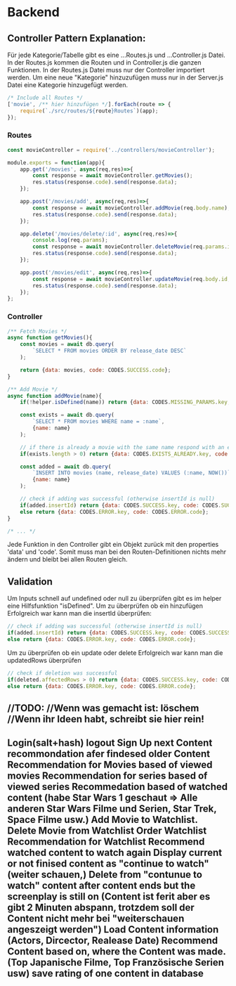 # Backend
## Controller Pattern Explanation:
Für jede Kategorie/Tabelle gibt es eine ...Routes.js und ...Controller.js Datei. In der Routes.js kommen die Routen und in Controller.js die ganzen Funktionen. In der Routes.js Datei muss nur der Controller importiert werden. Um eine neue "Kategorie" hinzuzufügen muss nur in der Server.js Datei eine Kategorie hinzugefügt werden.
```js
/* Include all Routes */
['movie', /** hier hinzufügen */].forEach(route => {
    require(`./src/routes/${route}Routes`)(app);
});
```
### Routes
```js
const movieController = require('../controllers/movieController');

module.exports = function(app){
    app.get('/movies', async(req,res)=>{
        const response = await movieController.getMovies();
        res.status(response.code).send(response.data);
    });

    app.post('/movies/add', async(req,res)=>{
        const response = await movieController.addMovie(req.body.name);
        res.status(response.code).send(response.data);
    });

    app.delete('/movies/delete/:id', async(req,res)=>{
        console.log(req.params);
        const response = await movieController.deleteMovie(req.params.id);
        res.status(response.code).send(response.data);
    });

    app.post('/movies/edit', async(req,res)=>{
        const response = await movieController.updateMovie(req.body.id, req.body.name);
        res.status(response.code).send(response.data);
    });
};
```
### Controller
```js
/** Fetch Movies */
async function getMovies(){
    const movies = await db.query(
        `SELECT * FROM movies ORDER BY release_date DESC`
    );

    return {data: movies, code: CODES.SUCCESS.code};
}

/** Add Movie */
async function addMovie(name){
    if(!helper.isDefined(name)) return {data: CODES.MISSING_PARAMS.key, code: CODES.MISSING_PARAMS.code};

    const exists = await db.query(
        `SELECT * FROM movies WHERE name = :name`,
        {name: name}
    );

    // if there is already a movie with the same name respond with an error
    if(exists.length > 0) return {data: CODES.EXISTS_ALREADY.key, code: CODES.EXISTS_ALREADY.code};

    const added = await db.query(
        `INSERT INTO movies (name, release_date) VALUES (:name, NOW())`,
        {name: name}
    );

    // check if adding was successful (otherwise insertId is null)
    if(added.insertId) return {data: CODES.SUCCESS.key, code: CODES.SUCCESS.code};
    else return {data: CODES.ERROR.key, code: CODES.ERROR.code};
}

/* ... */
```
Jede Funktion in den Controller gibt ein Objekt zurück mit den properties 'data' und 'code'. Somit muss man bei den Routen-Definitionen nichts mehr ändern und bleibt bei allen Routen gleich.
## Validation
Um Inputs schnell auf undefined oder null zu überprüfen gibt es im helper eine Hilfsfunktion "isDefined".
Um zu überprüfen ob ein hinzufügen Erfolgreich war kann man die insertId überprüfen:
```js
// check if adding was successful (otherwise insertId is null)
if(added.insertId) return {data: CODES.SUCCESS.key, code: CODES.SUCCESS.code};
else return {data: CODES.ERROR.key, code: CODES.ERROR.code};
```
Um zu überprüfen ob ein update oder delete Erfolgreich war kann man die updatedRows überprüfen
```js
// check if deletion was successful
if(deleted.affectedRows > 0) return {data: CODES.SUCCESS.key, code: CODES.SUCCESS.code};
else return {data: CODES.ERROR.key, code: CODES.ERROR.code};
```

//TODO: 
//Wenn was gemacht ist: löschem
//Wenn ihr Ideen habt, schreibt sie hier rein!
--
Login(salt+hash)
logout
Sign Up
next Content recommondation afer findesed older Content
Recommendation for Movies based of viewed movies
Recommendation for series based of viewed series
Recommedation based of watched content (habe Star Wars 1 geschaut => Alle anderen Star Wars Filme und Serien, Star Trek, Space Filme usw.)
Add Movie to Watchlist. 
Delete Movie from Watchlist
Order Watchlist
Recommendation for Watchlist
Recommend watched content to watch again
Display current or not finised content as "continue to watch" (weiter schauen,)
Delete from "contunue to watch" content after content ends but the screenplay is still on (Content ist ferit aber es gibt 2 Minuten abspann, trotzdem soll der Content nicht mehr bei "weiterschauen angeszeigt werden")
Load Content information (Actors, Dircector, Realease Date)
Recommend Content based on, where the Content was made. (Top Japanische Filme, Top Französische Serien usw)
save rating of one content in database
--